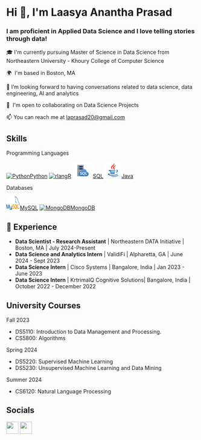 #                    Hi 👋, I'm Laasya Anantha Prasad

### I am proficient in Applied Data Science and I love telling stories through data!

🎓 I'm currently pursuing Master of Science in Data Science from Northeastern University - Khoury College of Computer Science

🌍  I'm based in Boston, MA

🌱 I’m looking forward to having conversations related to data science, data engineering, AI and analytics

🤝  I'm open to collaborating on Data Science Projects

📫 You can reach me at [laprasad20@gmail.com](mailto:laprasad20@gmail.com)

## Skills

Programming Languages
<p align="left">
<a href="https://www.python.org/" target="_blank" rel="noreferrer"><img src="https://raw.githubusercontent.com/danielcranney/readme-generator/main/public/icons/skills/python-colored.svg" width="36" height="36" alt="Python" />Python</a>
<a href="https://www.r-project.org/" target="_blank" rel="noreferrer"><img src="https://raw.githubusercontent.com/danielcranney/readme-generator/main/public/icons/skills/rlang-colored.svg" width="36" height="36" alt="rlang" />R</a>
<a href="" target="_blank" rel="noreferrer"><img src="https://raw.githubusercontent.com/krakshak/krakshak/main/icons/Azure SQL Managed Instance.svg" width="54" height="40" alt="SQL" />SQL</a>
<a href="https://www.java.com/en/" target="_blank" rel="noreferrer"><img src="https://raw.githubusercontent.com/krakshak/krakshak/main/icons/icons8-java.svg" width="44" height="44" alt="Java" />Java</a>
</p>

Databases
<p align="left">
<a href="https://www.mysql.com" target="_blank" rel="noreferrer"><img src="https://raw.githubusercontent.com/krakshak/krakshak/main/icons/mysql-official.svg" width="36" height="36" alt="MySQL" />MySQL</a>
<a href="https://www.mongodb.com/" target="_blank" rel="noreferrer"><img src="https://raw.githubusercontent.com/danielcranney/readme-generator/main/public/icons/skills/mongodb-colored.svg" width="36" height="36" alt="MongoDB" />MongoDB</a>
</p>

## 💼 Experience
- **Data Scientist - Research Assistant** | Northeastern DATA Initiative | Boston, MA | July 2024-Present
- **Data Science and Analytics Intern** | ValidiFi | Alpharetta, GA | June 2024 - Sept 2023
- **Data Science Intern** | Cisco Systems | Bangalore, India | Jan 2023 - June 2023
- **Data Science Intern** | KrtrimaIQ Cognitive Solutions| Bangalore, India | October 2022 - December 2022

## University Courses

Fall 2023
* DS5110: Introduction to Data Management and Processing.
* CS5800: Algorithms
  
Spring 2024
* DS5220: Supervised Machine Learning
* DS5230: Unsupervised Machine Learning and Data Mining
  
Summer 2024
* CS6120: Natural Language Processing 


## Socials

<p align="left"> 
<a href="https://www.linkedin.com/in/laasyaaprasad" target="_blank" rel="noreferrer"><img src="https://raw.githubusercontent.com/danielcranney/readme-generator/main/public/icons/socials/linkedin.svg" width="32" height="32" /></a>
<a href="https://www.github.com/laasyaaprasad" target="_blank" rel="noreferrer"><img src="https://raw.githubusercontent.com/danielcranney/readme-generator/main/public/icons/socials/github.svg" width="32" height="32" /></a> 






